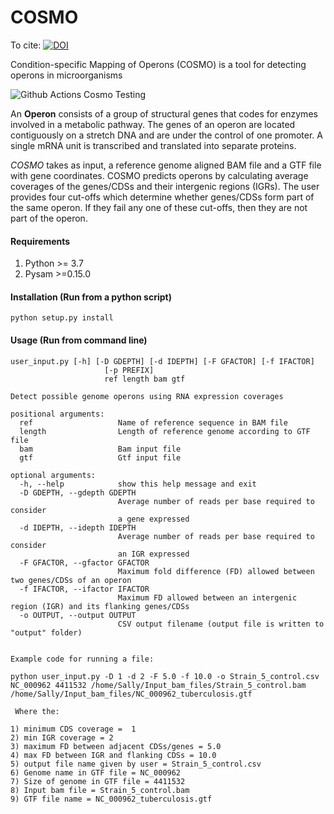 # COSMO

To cite: [![DOI](https://zenodo.org/badge/182076507.svg)](https://zenodo.org/badge/latestdoi/182076507)

Condition-specific Mapping of Operons (COSMO) is a tool for detecting operons in microorganisms

![Github Actions Cosmo Testing](https://github.com/sanbi-sa/COSMO/actions/workflows/cosmo.yml/badge.svg)

An **Operon** consists of a group of structural genes that codes for enzymes involved in a metabolic pathway.
The genes of an operon are located contiguously on a stretch DNA and are under the control of one promoter.
A single mRNA unit is transcribed and translated into separate proteins.

*COSMO* takes as input, a reference genome aligned BAM file and a GTF file with gene coordinates. 
COSMO predicts operons by calculating average coverages of the genes/CDSs and their intergenic regions (IGRs). 
The user provides four cut-offs which determine whether genes/CDSs form part of the same operon. 
If they fail any one of these cut-offs, then they are not part of the operon.

#### Requirements
1. Python >= 3.7
2. Pysam >=0.15.0

#### Installation (Run from a python script)
```
python setup.py install  
```

#### Usage (Run from command line)
```
user_input.py [-h] [-D GDEPTH] [-d IDEPTH] [-F GFACTOR] [-f IFACTOR]
                     [-p PREFIX]
                     ref length bam gtf

Detect possible genome operons using RNA expression coverages

positional arguments:
  ref                   Name of reference sequence in BAM file
  length                Length of reference genome according to GTF file
  bam                   Bam input file
  gtf                   Gtf input file

optional arguments:
  -h, --help            show this help message and exit
  -D GDEPTH, --gdepth GDEPTH
                        Average number of reads per base required to consider
                        a gene expressed
  -d IDEPTH, --idepth IDEPTH
                        Average number of reads per base required to consider
                        an IGR expressed
  -F GFACTOR, --gfactor GFACTOR
                        Maximum fold difference (FD) allowed between two genes/CDSs of an operon
  -f IFACTOR, --ifactor IFACTOR
                        Maximum FD allowed between an intergenic region (IGR) and its flanking genes/CDSs
  -o OUTPUT, --output OUTPUT
                        CSV output filename (output file is written to "output" folder)
                        

Example code for running a file:

python user_input.py -D 1 -d 2 -F 5.0 -f 10.0 -o Strain_5_control.csv NC_000962 4411532 /home/Sally/Input_bam_files/Strain_5_control.bam /home/Sally/Input_bam_files/NC_000962_tuberculosis.gtf

 Where the:

1) minimum CDS coverage =  1
2) min IGR coverage = 2
3) maximum FD between adjacent CDSs/genes = 5.0
4) max FD between IGR and flanking CDSs = 10.0
5) output file name given by user = Strain_5_control.csv 
6) Genome name in GTF file = NC_000962 
7) Size of genome in GTF file = 4411532
8) Input bam file = Strain_5_control.bam 
9) GTF file name = NC_000962_tuberculosis.gtf

```    
